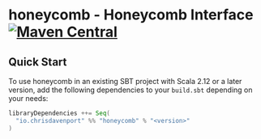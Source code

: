 
# honeycomb - Honeycomb Interface [![Maven Central](https://maven-badges.herokuapp.com/maven-central/io.chrisdavenport/honeycomb_2.13/badge.svg)](https://maven-badges.herokuapp.com/maven-central/io.chrisdavenport/honeycomb_2.13)

## Quick Start

To use honeycomb in an existing SBT project with Scala 2.12 or a later version, add the following dependencies to your
`build.sbt` depending on your needs:

```scala
libraryDependencies ++= Seq(
  "io.chrisdavenport" %% "honeycomb" % "<version>"
)
```